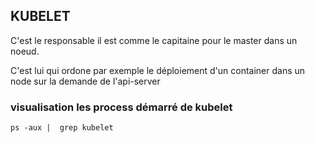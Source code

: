 ## KUBELET

C'est le responsable il est comme le capitaine pour le master dans un noeud.

C'est lui qui ordone par exemple le déploiement d'un container dans un node sur la demande de l'api-server


### visualisation les process démarré de kubelet

```
ps -aux |  grep kubelet
```